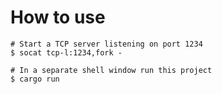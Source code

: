 # How to use

    # Start a TCP server listening on port 1234
    $ socat tcp-l:1234,fork -

    # In a separate shell window run this project
    $ cargo run
